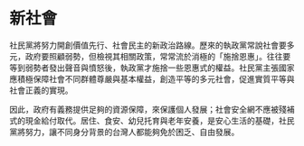 # 新社會

社民黨將努力開創價值先行、社會民主的新政治路線。歷來的執政黨常說社會要多元，政府要照顧弱勢，但檢視其相關政策，常常流於消極的「施捨恩惠」。往往要等到弱勢者發出聲音與憤怒後，執政黨才施捨一些恩惠式的權益。社民黨主張國家應積極保障社會不同群體尊嚴與基本權益，創造平等的多元社會，促進實質平等與社會正義的實現。
 
因此，政府有義務提供足夠的資源保障，來保護個人發展；社會安全網不應被殘補式的現金給付取代。居住、食安、幼兒托育與老年安養，是安心生活的基礎，社民黨將努力，讓不同身分背景的台灣人都能夠免於困乏、自由發展。
